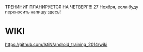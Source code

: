 ТРЕНИНИГ ПЛАНИРУЕТСЯ НА 
ЧЕТВЕРГ!!! 27 Ноября, 
если буду переносить напишу здесь!

WIKI
=====================


https://github.com/IstiN/android_training_2014/wiki

